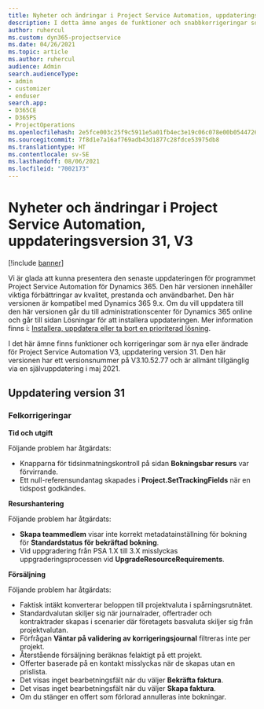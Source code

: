 ```yaml
---
title: Nyheter och ändringar i Project Service Automation, uppdateringsversion 31, V3
description: I detta ämne anges de funktioner och snabbkorrigeringar som finns tillgängliga i Project Service Automation, uppdateringsversion 31, V3.
author: ruhercul
ms.custom: dyn365-projectservice
ms.date: 04/26/2021
ms.topic: article
ms.author: ruhercul
audience: Admin
search.audienceType:
- admin
- customizer
- enduser
search.app:
- D365CE
- D365PS
- ProjectOperations
ms.openlocfilehash: 2e5fce003c25f9c5911e5a01fb4ec3e19c06c078e00b054472699a522b9cd070
ms.sourcegitcommit: 7f8d1e7a16af769adb43d1877c28fdce53975db8
ms.translationtype: HT
ms.contentlocale: sv-SE
ms.lasthandoff: 08/06/2021
ms.locfileid: "7002173"
---
```

# <a name="whats-new-or-changed-in-project-service-automation-update-release-31-v3"></a>Nyheter och ändringar i Project Service Automation, uppdateringsversion 31, V3

[!include [banner](../includes/psa-now-project-operations.md)]

Vi är glada att kunna presentera den senaste uppdateringen för programmet Project Service Automation för Dynamics 365. Den här versionen innehåller viktiga förbättringar av kvalitet, prestanda och användbarhet. Den här versionen är kompatibel med Dynamics 365 9.x. Om du vill uppdatera till den här versionen går du till administrationscenter för Dynamics 365 online och går till sidan Lösningar för att installera uppdateringen. Mer information finns i: [Installera, uppdatera eller ta bort en prioriterad lösning](/power-platform/admin/install-remove-preferred-solution).

I det här ämne finns funktioner och korrigeringar som är nya eller ändrade för Project Service Automation V3, uppdatering version 31. Den här versionen har ett versionsnummer på V3.10.52.77 och är allmänt tillgänglig via en självuppdatering i maj 2021.

## <a name="update-release-31"></a>Uppdatering version 31

### <a name="bug-fixes"></a>Felkorrigeringar

**Tid och utgift**

Följande problem har åtgärdats:

- Knapparna för tidsinmatningskontroll på sidan **Bokningsbar resurs** var förvirrande.
- Ett null-referensundantag skapades i **Project.SetTrackingFields** när en tidspost godkändes.

**Resurshantering**

Följande problem har åtgärdats:

- **Skapa teammedlem** visar inte korrekt metadatainställning för bokning för **Standardstatus för bekräftad bokning**.
- Vid uppgradering från PSA 1.X till 3.X misslyckas uppgraderingsprocessen vid **UpgradeResourceRequirements**.


**Försäljning**

Följande problem har åtgärdats:

- Faktisk intäkt konverterar beloppen till projektvaluta i spårningsrutnätet.
- Standardvalutan skiljer sig när journalrader, offertrader och kontraktrader skapas i scenarier där företagets basvaluta skiljer sig från projektvalutan.
- Förfrågan **Väntar på validering av korrigeringsjournal** filtreras inte per projekt.
- Återstående försäljning beräknas felaktigt på ett projekt.
- Offerter baserade på en kontakt misslyckas när de skapas utan en prislista.
- Det visas inget bearbetningsfält när du väljer **Bekräfta faktura**.
- Det visas inget bearbetningsfält när du väljer **Skapa faktura**.
- Om du stänger en offert som förlorad annulleras inte bokningar.







